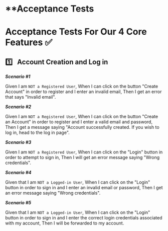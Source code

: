 # **Acceptance Tests <br>


# **Acceptance Tests For Our 4 Core Features** :white_check_mark: <br>


## :one: &nbsp; Account Creation and Log in


**_Scenario #1_**

Given I am `NOT a Registered User`,
When I can click on the button "Create Account" in order to register and I enter an invalid email,
Then I get an error that says "Invalid email".


**_Scenario #2_**

Given I am `NOT a Registered User`,
When I can click on the button "Create an Account" in order to register and I enter a valid email and password,
Then I get a message saying "Account successfully created. If you wish to log in, head to the log in page".



**_Scenario #3_**

Given I am `NOT a Registered User`,
When I can click on the "Login" button in order to attempt to sign in,
Then I will get an error message saying "Wrong credentials".



**_Scenario #4_**

Given that I am `NOT a Logged-in User`,
When I can click on the "Login" button in order to sign in and I enter an invalid email or password,
Then I get an error message saying "Wrong credentials".
 
 

**_Scenario #5_**

Given that I am `NOT a Logged-in User`,
When I can click on the "Login" button in order to sign in and I enter the correct login credentials associated with my account,
Then I will be forwarded to my account.
